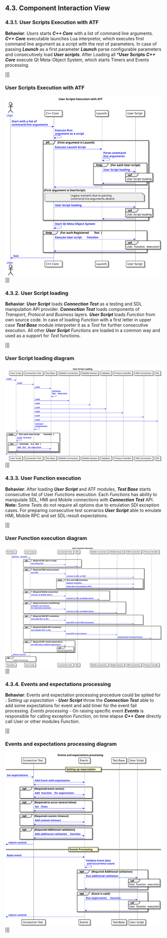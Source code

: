 ## 4.3. Component Interaction View

### 4.3.1. User Scripts Execution with ATF
**Behavior**:
	*Users* starts ***C++ Core*** with a list of command line arguments.
	***C++ Core*** executable launches Lua interpretor, which executes first command line argument as a script with the rest of parameters.
	In case of passing ***Launch*** as a first parameter ***Launch*** parse configurable parameters and consecutively load ***User scripts***.
	After Loading all ***User Scripts** ***C++ Core*** execute Qt Meta-Object System, which starts Timers and Events processing.

|||
### User Scripts Execution with ATF
![Launching user scripts](./assets/atf_execution.svg)
|||

### 4.3.2. User Script loading
**Behavior**:
	***User Script*** loads ***Connection Test*** as a testing and SDL manipulation API provider.
	***Connection Test*** loads components of *Transport*, *Protocol* and *Business* layers.
	***User Script*** loads *Function* from own source code.
	In case of loading *Function* with a first letter in upper case ***Test Base*** module interpreter it as a *Test* for further consecutive execution. All other ***User Script*** *Functions* are loaded in a common way and used as a support for *Test* functions.

|||
### User Script loading diagram
![User Script loading](./assets/user_script_loading.svg)
|||

### 4.3.3. User Function execution
**Behavior**:
	After loading ***User Script*** and ATF modules, ***Test Base*** starts consecutive list of User *Functions* execution.
	Each *Functions* has ability to manipulate SDL, HMI and Mobile connections with ***Connection Test*** API.
	**Note:** Some *Tests* do not require all options due to emulation SDl exception cases.
	For preparing consecutive test scenarios ***User Script***  able to emulate HMI, Mobile RPC and set SDL-result expectations.

|||
### User Function execution diagram
![User Function execution](./assets/user_function_exec.svg)
|||


### 4.3.4. Events and expectations processing
**Behavior**:
	Events and expectation processing procedure could be spited for :
	*Setting up expectation* - ***User Script*** throw the ***Connection Test*** able to add some expectations for event and add timer for the event fail processing.
	*Events processing* - On raising specific event ***Events*** is responsible for calling exception *Function*, on time elapse ***C++ Core*** directly call User or other modules *Function*.


|||
### Events and expectations processing diagram
![Events and expectations processing](./assets/expectations.svg)
|||

